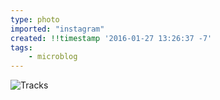 ```yaml
---
type: photo
imported: "instagram"
created: !!timestamp '2016-01-27 13:26:37 -7'
tags:
    - microblog
---
```

![Tracks](/media/images/photos/2016/01/8d77094eb57d198e444398848c880ae9.jpg)

